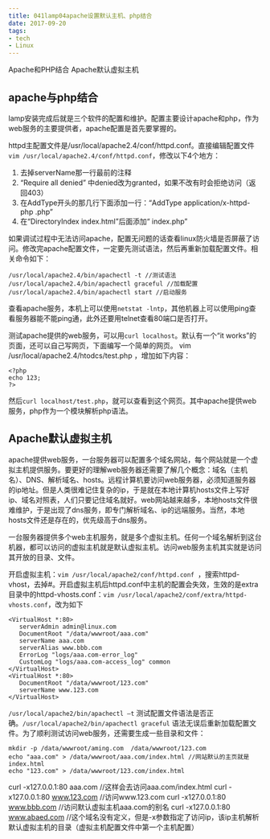 ```yaml
---
title: 041lamp04apache设置默认主机、php结合
date: 2017-09-20
tags:
- tech
- Linux
---
```


Apache和PHP结合
Apache默认虚拟主机

<!--more-->

## apache与php结合

lamp安装完成后就是三个软件的配置和维护。配置主要设计apache和php，作为web服务的主要提供者，apache配置是首先要掌握的。

httpd主配置文件是/usr/local/apache2.4/conf/httpd.conf。直接编辑配置文件`vim /usr/local/apache2.4/conf/httpd.conf`，修改以下4个地方：

1. 去掉serverName那一行最前的注释
2. “Require all denied” 中denied改为granted，如果不改有时会拒绝访问（返回403）
3. 在AddType开头的那几行下面添加一行：“AddType application/x-httpd-php .php”
4. 在“DirectoryIndex index.html”后面添加“ index.php”

如果调试过程中无法访问apache，配置无问题的话查看linux防火墙是否屏蔽了访问。修改完apache配置文件，一定要先测试语法，然后再重新加载配置文件。相关命令如下：
```
/usr/local/apache2.4/bin/apachectl -t //测试语法
/usr/local/apache2.4/bin/apachectl graceful //加载配置
/usr/local/apache2.4/bin/apachectl start //启动服务
```

查看apache服务，本机上可以使用`netstat -lntp`，其他机器上可以使用ping查看服务器能不能ping通，此外还要用telnet查看80端口是否打开。

测试apache提供的web服务，可以用`curl localhost`。默认有一个“it works”的页面，还可以自己写网页，下面编写一个简单的网页。
vim /usr/local/apache2.4/htodcs/test.php ，增加如下内容：
```
<?php
echo 123;
?>
```
然后`curl localhost/test.php`，就可以查看到这个网页。其中apache提供web服务，php作为一个模块解析php语法。

## Apache默认虚拟主机
apache提供web服务，一台服务器可以配置多个域名网站，每个网站就是一个虚拟主机提供服务。要更好的理解web服务器还需要了解几个概念：域名（主机名）、DNS、解析域名、hosts。远程计算机要访问web服务器，必须知道服务器的ip地址。但是人类很难记住复杂的ip，于是就在本地计算机hosts文件上写好ip、域名对照表，人们只要记住域名就好。web网站越来越多，本地hosts文件很难维护，于是出现了dns服务，即专门解析域名、ip的远端服务。当然，本地hosts文件还是存在的，优先级高于dns服务。

一台服务器提供多个web主机服务，就是多个虚拟主机。任何一个域名解析到这台机器，都可以访问的虚拟主机就是默认虚拟主机。访问web服务主机其实就是访问其开放的目录、文件。

  开启虚拟主机：`vim /usr/local/apache2/conf/httpd.conf `，搜索httpd-vhost，去掉#。开启虚拟主机后httpd.conf中主机的配置会失效，生效的是extra目录中的httpd-vhosts.conf：`vim /usr/local/apache2/conf/extra/httpd-vhosts.conf`，改为如下

```
<VirtualHost *:80>
   serverAdmin admin@linux.com
   DocumentRoot "/data/wwwroot/aaa.com"
   serverName aaa.com
   serverAlias www.bbb.com
   ErrorLog "logs/aaa.com-error_log"
   CustomLog "logs/aaa.com-access_log" common
</VirtualHost>
<VirtualHost *:80>
   DocumentRoot "/data/wwwroot/123.com"
   serverName www.123.com
</VirtualHost>
```
`/usr/local/apache2/bin/apachectl –t` 测试配置文件语法是否正确。`/usr/local/apache2/bin/apachectl graceful` 语法无误后重新加载配置文件。为了顺利测试访问web服务，还需要生成一些目录和文件：

```
mkdir -p /data/wwwroot/aming.com  /data/wwwroot/123.com
echo "aaa.com" > /data/wwwroot/aaa.com/index.html //网站默认的主页就是index.html   
echo "123.com" > /data/wwwroot/123.com/index.html
```

curl -x127.0.0.1:80 aaa.com //这样会去访问aaa.com/index.html
curl -x127.0.0.1:80 www.123.com //访问www.123.com
curl -x127.0.0.1:80 www.bbb.com //访问默认虚拟主机aaa.com的别名
curl -x127.0.0.1:80 www.abaed.com //这个域名没有定义，但是-x参数指定了访问ip，该ip主机解析默认虚拟主机的目录（虚拟主机配置文件中第一个主机配置）
